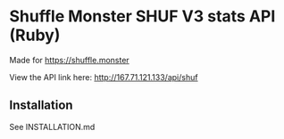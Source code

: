 # Shuffle Monster SHUF V3 stats API (Ruby)

Made for  <https://shuffle.monster>

View the API link here: <http://167.71.121.133/api/shuf>

## Installation

See INSTALLATION.md
